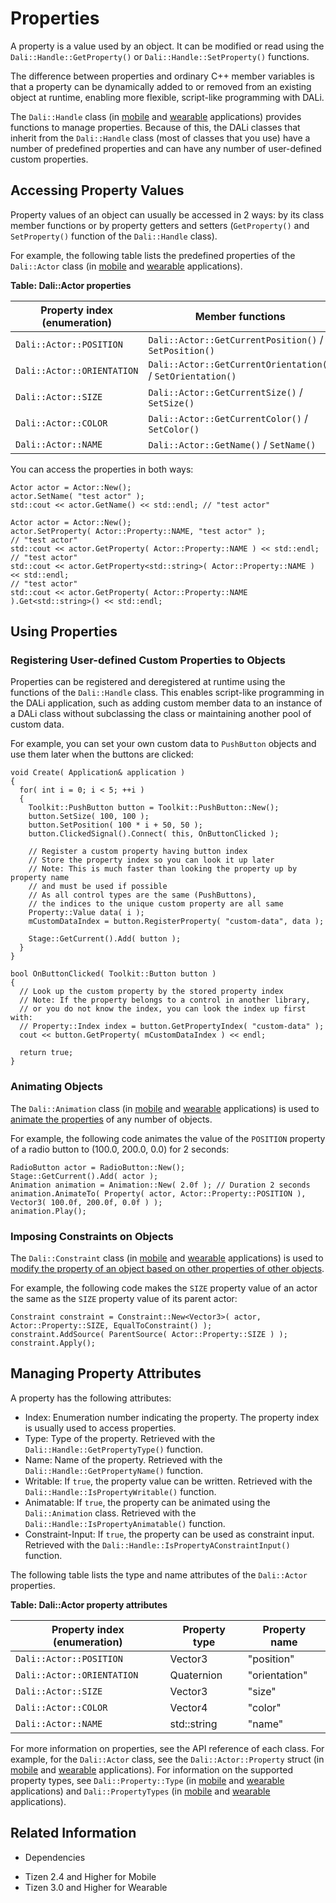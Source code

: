 # Properties


A property is a value used by an object. It can be modified or read using the `Dali::Handle::GetProperty()` or `Dali::Handle::SetProperty()` functions.

The difference between properties and ordinary C++ member variables is that a property can be dynamically added to or removed from an existing object at runtime, enabling more flexible, script-like programming with DALi.

The `Dali::Handle` class (in [mobile](../../../../../org.tizen.native.mobile.apireference/classDali_1_1Handle.html) and [wearable](../../../../../org.tizen.native.wearable.apireference/classDali_1_1Handle.html) applications) provides functions to manage properties. Because of this, the DALi classes that inherit from the `Dali::Handle` class (most of classes that you use) have a number of predefined properties and can have any number of user-defined custom properties.

## Accessing Property Values

Property values of an object can usually be accessed in 2 ways: by its class member functions or by property getters and setters (`GetProperty()` and `SetProperty()` function of the `Dali::Handle` class).

For example, the following table lists the predefined properties of the `Dali::Actor` class (in [mobile](../../../../../org.tizen.native.mobile.apireference/classDali_1_1Actor.html) and [wearable](../../../../../org.tizen.native.wearable.apireference/classDali_1_1Actor.html) applications).

**Table: Dali::Actor properties**

| Property index (enumeration) | Member functions                         |
|------------------------------|------------------------------------------|
| `Dali::Actor::POSITION`      | `Dali::Actor::GetCurrentPosition()` / `SetPosition()` |
| `Dali::Actor::ORIENTATION`   | `Dali::Actor::GetCurrentOrientation()` / `SetOrientation()` |
| `Dali::Actor::SIZE`          | `Dali::Actor::GetCurrentSize()` / `SetSize()` |
| `Dali::Actor::COLOR`         | `Dali::Actor::GetCurrentColor()` / `SetColor()` |
| `Dali::Actor::NAME`          | `Dali::Actor::GetName()` / `SetName()`   |

You can access the properties in both ways:

```
Actor actor = Actor::New();
actor.SetName( "test actor" );
std::cout << actor.GetName() << std::endl; // "test actor"
```

```
Actor actor = Actor::New();
actor.SetProperty( Actor::Property::NAME, "test actor" );
// "test actor"
std::cout << actor.GetProperty( Actor::Property::NAME ) << std::endl;
// "test actor"
std::cout << actor.GetProperty<std::string>( Actor::Property::NAME ) << std::endl;
// "test actor"
std::cout << actor.GetProperty( Actor::Property::NAME ).Get<std::string>() << std::endl;
```

## Using Properties

### Registering User-defined Custom Properties to Objects

Properties can be registered and deregistered at runtime using the functions of the `Dali::Handle` class. This enables script-like programming in the DALi application, such as adding custom member data to an instance of a DALi class without subclassing the class or maintaining another pool of custom data.

For example, you can set your own custom data to `PushButton` objects and use them later when the buttons are clicked:

```
void Create( Application& application )
{
  for( int i = 0; i < 5; ++i )
  {
    Toolkit::PushButton button = Toolkit::PushButton::New();
    button.SetSize( 100, 100 );
    button.SetPosition( 100 * i + 50, 50 );
    button.ClickedSignal().Connect( this, OnButtonClicked );

    // Register a custom property having button index
    // Store the property index so you can look it up later
    // Note: This is much faster than looking the property up by property name
    // and must be used if possible
    // As all control types are the same (PushButtons),
    // the indices to the unique custom property are all same
    Property::Value data( i );
    mCustomDataIndex = button.RegisterProperty( "custom-data", data );

    Stage::GetCurrent().Add( button );
  }
}

bool OnButtonClicked( Toolkit::Button button )
{
  // Look up the custom property by the stored property index
  // Note: If the property belongs to a control in another library,
  // or you do not know the index, you can look the index up first with:
  // Property::Index index = button.GetPropertyIndex( "custom-data" );
  cout << button.GetProperty( mCustomDataIndex ) << endl;

  return true;
}
```

### Animating Objects

The `Dali::Animation` class (in [mobile](../../../../../org.tizen.native.mobile.apireference/classDali_1_1Animation.html) and [wearable](../../../../../org.tizen.native.wearable.apireference/classDali_1_1Animation.html) applications) is used to [animate the properties](animation.md) of any number of objects.

For example, the following code animates the value of the `POSITION` property of a radio button to (100.0, 200.0, 0.0) for 2 seconds:

```
RadioButton actor = RadioButton::New();
Stage::GetCurrent().Add( actor );
Animation animation = Animation::New( 2.0f ); // Duration 2 seconds
animation.AnimateTo( Property( actor, Actor::Property::POSITION ), Vector3( 100.0f, 200.0f, 0.0f ) );
animation.Play();
```

### Imposing Constraints on Objects

The `Dali::Constraint` class (in [mobile](../../../../../org.tizen.native.mobile.apireference/classDali_1_1Constraint.html) and [wearable](../../../../../org.tizen.native.wearable.apireference/classDali_1_1Constraint.html) applications) is used to [modify the property of an object based on other properties of other objects](constraints.md).

For example, the following code makes the `SIZE` property value of an actor the same as the `SIZE` property value of its parent actor:

```
Constraint constraint = Constraint::New<Vector3>( actor, Actor::Property::SIZE, EqualToConstraint() );
constraint.AddSource( ParentSource( Actor::Property::SIZE ) );
constraint.Apply();
```

## Managing Property Attributes

A property has the following attributes:

- Index: Enumeration number indicating the property. The property index is usually used to access properties.
- Type: Type of the property. Retrieved with the `Dali::Handle::GetPropertyType()` function.
- Name: Name of the property. Retrieved with the `Dali::Handle::GetPropertyName()` function.
- Writable: If `true`, the property value can be written. Retrieved with the `Dali::Handle::IsPropertyWritable()` function.
- Animatable: If `true`, the property can be animated using the `Dali::Animation` class. Retrieved with the `Dali::Handle::IsPropertyAnimatable()` function.
- Constraint-Input: If `true`, the property can be used as constraint input. Retrieved with the `Dali::Handle::IsPropertyAConstraintInput()` function.

The following table lists the type and name attributes of the `Dali::Actor` properties.

**Table: Dali::Actor property attributes**

| Property index (enumeration) | Property type | Property name |
|------------------------------|---------------|---------------|
| `Dali::Actor::POSITION`      | Vector3       | "position"    |
| `Dali::Actor::ORIENTATION`   | Quaternion    | "orientation" |
| `Dali::Actor::SIZE`          | Vector3       | "size"        |
| `Dali::Actor::COLOR`         | Vector4       | "color"       |
| `Dali::Actor::NAME`          | std::string   | "name"        |

For more information on properties, see the API reference of each class. For example, for the `Dali::Actor` class, see the `Dali::Actor::Property` struct (in [mobile](../../../../../org.tizen.native.mobile.apireference/structDali_1_1Actor_1_1Property.html) and [wearable](../../../../../org.tizen.native.wearable.apireference/structDali_1_1Actor_1_1Property.html) applications). For information on the supported property types, see `Dali::Property::Type` (in [mobile](../../../../../org.tizen.native.mobile.apireference/classDali_1_1Property.html#acb569f557811bc94d2e98b5c880d759c) and [wearable](../../../../../org.tizen.native.wearable.apireference/classDali_1_1Property.html#acb569f557811bc94d2e98b5c880d759c) applications) and `Dali::PropertyTypes` (in [mobile](../../../../../org.tizen.native.mobile.apireference/namespaceDali_1_1PropertyTypes.html) and [wearable](../../../../../org.tizen.native.wearable.apireference/namespaceDali_1_1PropertyTypes.html) applications).

## Related Information
* Dependencies
 - Tizen 2.4 and Higher for Mobile
 - Tizen 3.0 and Higher for Wearable

